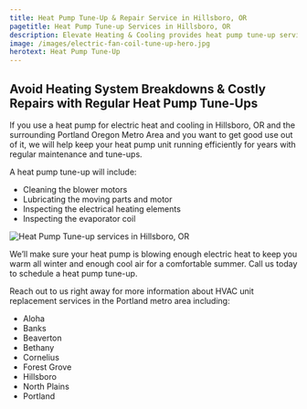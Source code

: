 ```yaml
---
title: Heat Pump Tune-Up & Repair Service in Hillsboro, OR
pagetitle: Heat Pump Tune-up Services in Hillsboro, OR
description: Elevate Heating & Cooling provides heat pump tune-up services in Hillsboro, OR and surrounding areas. Call us today to schedule.
image: /images/electric-fan-coil-tune-up-hero.jpg
herotext: Heat Pump Tune-Up
---
```


## Avoid Heating System Breakdowns & Costly Repairs with Regular Heat Pump Tune-Ups

If you use a heat pump for electric heat and cooling in Hillsboro, OR and the surrounding Portland Oregon Metro Area and you want to get good use out of it, we will help keep your heat pump unit running efficiently for years with regular maintenance and tune-ups. 

<div class="h-grid-col-2-1">
<div>

A heat pump tune-up will include:

- Cleaning the blower motors
- Lubricating the moving parts and motor
- Inspecting the electrical heating elements
- Inspecting the evaporator coil
</div>

![Heat Pump Tune-up services in Hillsboro, OR](/images/heat-pumps.jpg)

</div>
We’ll make sure your heat pump is blowing enough electric heat to keep you warm all winter and enough cool air for a comfortable summer. Call us today to schedule a heat pump tune-up.

Reach out to us right away for more information about HVAC unit replacement services in the Portland metro area including:

- Aloha
- Banks
- Beaverton
- Bethany
- Cornelius
- Forest Grove
- Hillsboro
- North Plains
- Portland